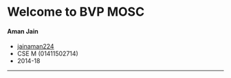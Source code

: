 Welcome to BVP MOSC
===================

#### Aman Jain
- [jainaman224](https://github.com/jainaman224)
- CSE M (01411502714)
- 2014-18
---